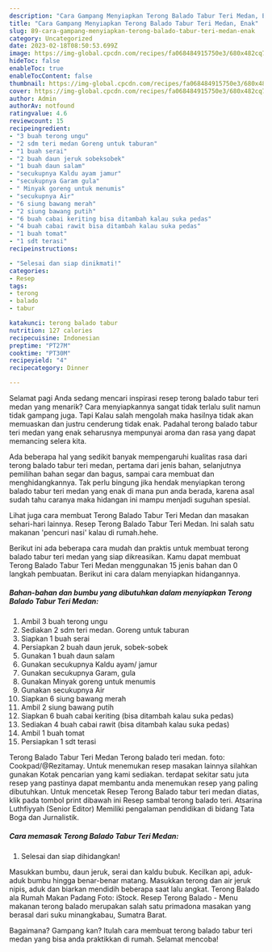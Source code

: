 ```yaml
---
description: "Cara Gampang Menyiapkan Terong Balado Tabur Teri Medan, Enak"
title: "Cara Gampang Menyiapkan Terong Balado Tabur Teri Medan, Enak"
slug: 89-cara-gampang-menyiapkan-terong-balado-tabur-teri-medan-enak
category: Uncategorized
date: 2023-02-18T08:50:53.699Z
image: https://img-global.cpcdn.com/recipes/fa068484915750e3/680x482cq70/terong-balado-tabur-teri-medan-foto-resep-utama.jpg
hideToc: false
enableToc: true
enableTocContent: false
thumbnail: https://img-global.cpcdn.com/recipes/fa068484915750e3/680x482cq70/terong-balado-tabur-teri-medan-foto-resep-utama.jpg
cover: https://img-global.cpcdn.com/recipes/fa068484915750e3/680x482cq70/terong-balado-tabur-teri-medan-foto-resep-utama.jpg
author: Admin
authorAv: notfound
ratingvalue: 4.6
reviewcount: 15
recipeingredient:
- "3 buah terong ungu"
- "2 sdm teri medan Goreng untuk taburan"
- "1 buah serai"
- "2 buah daun jeruk sobeksobek"
- "1 buah daun salam"
- "secukupnya Kaldu ayam jamur"
- "secukupnya Garam gula"
- " Minyak goreng untuk menumis"
- "secukupnya Air"
- "6 siung bawang merah"
- "2 siung bawang putih"
- "6 buah cabai keriting bisa ditambah kalau suka pedas"
- "4 buah cabai rawit bisa ditambah kalau suka pedas"
- "1 buah tomat"
- "1 sdt terasi"
recipeinstructions:

- "Selesai dan siap dinikmati!"
categories:
- Resep
tags:
- terong
- balado
- tabur

katakunci: terong balado tabur 
nutrition: 127 calories
recipecuisine: Indonesian
preptime: "PT27M"
cooktime: "PT30M"
recipeyield: "4"
recipecategory: Dinner

---
```



Selamat pagi Anda sedang mencari inspirasi resep terong balado tabur teri medan yang menarik? Cara menyiapkannya sangat tidak terlalu sulit namun tidak gampang juga. Tapi Kalau salah mengolah maka hasilnya tidak akan memuaskan dan justru cenderung tidak enak. Padahal terong balado tabur teri medan yang enak seharusnya mempunyai aroma dan rasa yang dapat memancing selera kita.


Ada beberapa hal yang sedikit banyak mempengaruhi kualitas rasa dari terong balado tabur teri medan, pertama dari jenis bahan, selanjutnya pemilihan bahan segar dan bagus, sampai cara membuat dan menghidangkannya. Tak perlu bingung jika hendak menyiapkan terong balado tabur teri medan yang enak di mana pun anda berada, karena asal sudah tahu caranya maka hidangan ini mampu menjadi suguhan spesial.

Lihat juga cara membuat Terong Balado Tabur Teri Medan dan masakan sehari-hari lainnya. Resep Terong Balado Tabur Teri Medan. Ini salah satu makanan &#39;pencuri nasi&#39; kalau di rumah.hehe.


Berikut ini ada beberapa cara mudah dan praktis untuk membuat terong balado tabur teri medan yang siap dikreasikan. Kamu dapat membuat Terong Balado Tabur Teri Medan menggunakan 15 jenis bahan dan 0 langkah pembuatan. Berikut ini cara dalam menyiapkan hidangannya.

<!--inarticleads1-->

##### Bahan-bahan dan bumbu yang dibutuhkan dalam menyiapkan Terong Balado Tabur Teri Medan:

1. Ambil 3 buah terong ungu
1. Sediakan 2 sdm teri medan. Goreng untuk taburan
1. Siapkan 1 buah serai
1. Persiapkan 2 buah daun jeruk, sobek-sobek
1. Gunakan 1 buah daun salam
1. Gunakan secukupnya Kaldu ayam/ jamur
1. Gunakan secukupnya Garam, gula
1. Gunakan  Minyak goreng untuk menumis
1. Gunakan secukupnya Air
1. Siapkan 6 siung bawang merah
1. Ambil 2 siung bawang putih
1. Siapkan 6 buah cabai keriting (bisa ditambah kalau suka pedas)
1. Sediakan 4 buah cabai rawit (bisa ditambah kalau suka pedas)
1. Ambil 1 buah tomat
1. Persiapkan 1 sdt terasi


Terong Balado Tabur Teri Medan Terong balado teri medan. foto: Cookpad/@Rezitamay. Untuk menemukan resep masakan lainnya silahkan gunakan Kotak pencarian yang kami sediakan. terdapat sekitar satu juta resep yang pastinya dapat membantu anda menemukan resep yang paling dibutuhkan. Untuk mencetak Resep Terong Balado tabur teri medan diatas, klik pada tombol print dibawah ini Resep sambal terong balado teri. Atsarina Luthfiyyah (Senior Editor) Memiliki pengalaman pendidikan di bidang Tata Boga dan Jurnalistik. 

<!--inarticleads2-->

##### Cara memasak Terong Balado Tabur Teri Medan:


1. Selesai dan siap dihidangkan!

Masukkan bumbu, daun jeruk, serai dan kaldu bubuk. Kecilkan api, aduk-aduk bumbu hingga benar-benar matang. Masukkan terong dan air jeruk nipis, aduk dan biarkan mendidih beberapa saat lalu angkat. Terong Balado ala Rumah Makan Padang Foto: iStock. Resep Terong Balado - Menu makanan terong balado merupakan salah satu primadona masakan yang berasal dari suku minangkabau, Sumatra Barat. 

Bagaimana? Gampang kan? Itulah cara membuat terong balado tabur teri medan yang bisa anda praktikkan di rumah. Selamat mencoba!
